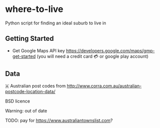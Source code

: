 # where-to-live
Python script for finding an ideal suburb to live in

## Getting Started

- Get Google Maps API key https://developers.google.com/maps/gmp-get-started (you will need a credit card 💳 or google play account)

## Data
🇦 Australian post codes from http://www.corra.com.au/australian-postcode-location-data/

BSD licence

Warning: out of date

TODO: pay for https://www.australiantownslist.com?
